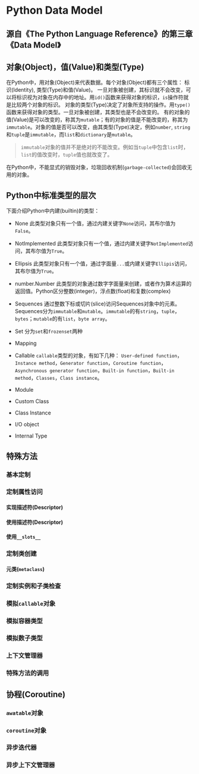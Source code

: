 # Python Data Model

源自《The Python Language Reference》的第三章《Data Model》
--------------------------------------------------------------------------------

## 对象(Object)，值(Value)和类型(Type) 
  在Python中，用对象(Object)来代表数据。每个对象(Object)都有三个属性： 标识(Identity), 类型(Type)和值(Value)。
  一旦对象被创建，其标识就不会改变，可以将标识视为对象在内存中的地址。用`id()`函数来获得对象的标识，`is`操作符就是比较两个对象的标识。
  对象的类型(Type)决定了对象所支持的操作。用`type()`函数来获得对象的类型。一旦对象被创建，其类型也是不会改变的。
  有的对象的值(Value)是可以改变的，称其为`mutable`；有的对象的值是不能改变的，称其为`immutable`。对象的值是否可以改变，由其类型(Type)决定，例如`number`, `string`和`tuple`是`immutable`，而`list`和`dictionary`是`mutable`。

> `immutable`对象的值并不是绝对的不能改变。例如当`tuple`中包含`list`时，`list`的值改变时，`tuple`值也就改变了。

  在Python中，不能显式的销毁对象，垃圾回收机制(`garbage-collected`)会回收无用的对象。

## Python中标准类型的层次

下面介绍Python中内建(builtin)的类型：
+ None
  此类型对象只有一个值，通过内建关键字`None`访问，其布尔值为`False`。

+ NotImplemented
  此类型对象只有一个值，通过内建关键字`NotImplemented`访问，其布尔值为`True`。

+ Ellipsis
  此类型对象只有一个值，通过字面量`...`或内建关键字`Ellipis`访问，其布尔值为`True`。

+ number.Number
  此类型的对象通过数字字面量来创建，或者作为算术运算的返回值。Python区分整数(integer)，浮点数(float)和复数(complex)

+ Sequences
  通过整数下标或切片(slice)访问Sequences对象中的元素。Sequences分为`immutable`和`mutable`。`immutable`的有`string`，`tuple`，`bytes`；`mutable`的有`list`，`byte array`。

+ Set
  分为`set`和`frozenset`两种

+ Mapping

+ Callable
  `callable`类型的对象，有如下几种： `User-defined function`，`Instance method`，`Generator function`，`Coroutine function`，`Asynchronous generator function`，`Built-in function`，`Built-in method`，`Classes`，`Class instance`。

+ Module
+ Custom Class
+ Class Instance
+ I/O object
+ Internal Type

## 特殊方法

### 基本定制
### 定制属性访问
#### 实现描述符(Descriptor) 
#### 使用描述符(Descriptor)
#### 使用`__slots__`

### 定制类创建
#### 元类(`metaclass`)

### 定制实例和子类检查

### 模拟`callable`对象

### 模拟容器类型

### 模拟数子类型

### 上下文管理器

### 特殊方法的调用

## 协程(Coroutine)

### `awatable`对象

### `coroutine`对象

### 异步迭代器

### 异步上下文管理器

